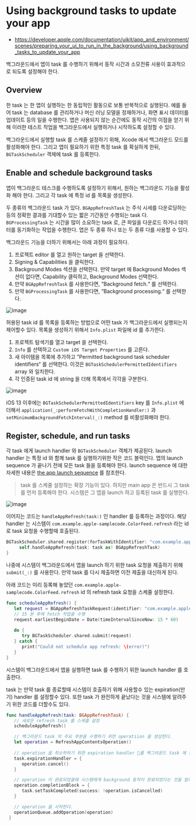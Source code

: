 # Using background tasks to update your app
- https://developer.apple.com/documentation/uikit/app_and_environment/scenes/preparing_your_ui_to_run_in_the_background/using_background_tasks_to_update_your_app

백그라운드에서 앱이 task 를 수행하기 위해서 동작 시간과 소모전류 사용이 효과적으로 되도록 설정해야 한다.

## Overview

한 task 는 한 앱이 실행하는 한 동립적인 활동으로 보통 반복적으로 실행된다.
예를 들어 task 는 database 를 관리하거나 머신 러닝 모델을 정재하거나, 화면 표시 데이터를 업데이트 등의 일을 수행한다.
앱은 사용되지 않는 순간에도 동작 시간의 이점을 얻기 위해 이러한 테스트 작업을 백그라운드에서 실행하거나 시작하도록 설정할 수 있다.

백그라운드에서 실행할 task 를 스케줄 설정하기 위해, Xcode 에서 백그라운드 모드를 활성화해야 한다.
그리고 앱이 필요하기 위한 특정 task 를 확실하게 한뒤, `BGTaskScheduler` 객체에 task 를 등록한다.

## Enable and schedule background tasks

앱이 백그라운드 테스크를 수행하도록 설정하기 위해서, 원하는 백그라운드 기능을 활성화 해야 한다.
그리고 각 task 에 특정 id 를 목록을 생성한다.

두 종류의 백그라운드 task 가 있다.
`BGAppRefreshTask` 는 주식 시세를 다운로딩하는 등의 정확한 결과를 기대할수 있는 짧은 기간동안 수행되는 task 다.
`BGProcessingTask` 는 시간을 많이 소요하는 task 로, 큰 파일을 다운로드 하거나 데이터를 동기화하는 작업을 수행한다.
앱은 두 종류 하나 또는 두 종류 다를 사용할 수 있다.

백그라운드 기능을 더하기 위해서는 아래 과정이 필요하다.

1. 프로젝트 editor 를 열고 원하는 target 을 선택한다.
1. Signing & Capabilities 을 클릭한다.
1. Background Modes 섹션을 선택한다. 만약 target 에 Background Modes 섹션이 없다면, Capability 클릭하고, Background Modes 선택한다.
1. 만약 `BGAppRefreshTask` 를 사용한다면, ”Background fetch.“ 를 선택한다.
1. 만약 `BGProcessingTask` 를 사용한다면, ”Background processing.“ 를 선택한다.

![image](https://github.com/mallamhando/study/assets/30172441/787bca8f-d7f4-4a5b-87bb-b6fce1fe6592)

허용된 task id 를 목록을 등록하는 방법으로 어떤 task 가 백그라운드에서 실행되는지 제어할수 있다.
목록을 생성하기 위해서 `Info.plist` 파일에 id 를 추가한다.

1. 프로젝트 탐색기를 열고 target 을 선택한다.
1. `Info` 를 선택하고 `Custom iOS Target Properties` 를 고른다.
1. 새 아이템을 목록에 추가하고 ”Permitted background task scheduler identifiers“ 를 선택한다. 이것은 `BGTaskSchedulerPermittedIdentifiers` array 와 일치한다.
1. 각 인증된 task id 에 string 을 더해 목록에서 각각을 구분한다.

![image](https://github.com/mallamhando/study/assets/30172441/7bbcae0f-ceaf-40c7-a95f-5b81409c55f6)

iOS 13 이후에는 `BGTaskSchedulerPermittedIdentifiers` key 를 `Info.plist` 에 더해서 `application(_:performFetchWithCompletionHandler:)` 과 `setMinimumBackgroundFetchInterval(_:)` method 를 비활성화해야 한다.

## Register, schedule, and run tasks

각 task 에게 launch handler 와 `BGTaskScheduler` 객체가 제공된다.
launch handler 는 특정 id 와 함께 task 를 실행하기위한 작은 코드 블럭인다.
앱의 launch sequence 가 끝나기 전에 모든 task 들을 등록해야 한다.
launch sequence 에 대한 자세한 내용은 [the app launch sequence](https://developer.apple.com/documentation/uikit/app_and_environment/responding_to_the_launch_of_your_app/about_the_app_launch_sequence) 를 참조한다.

> task 를 스케줄 설정하는 확장 기능이 있다. 하지만 main app 은 반드시 그 task 를 먼저 등록해야 한다.
> 시스템은 그 앱을 launch 하고 등록된 task 를 실행한다.

![image](https://github.com/mallamhando/study/assets/30172441/a86230a9-aa50-494e-8436-41f079a78b4c)

이어지는 코드는 `handleAppRefresh(task:)` 인 handler 를 등록하는 과정이다.
해당 handler 는 시스템이 `com.example.apple-samplecode.ColorFeed.refresh` 라는 id 로 task 요청을 수행할때 호출된다.

```swift
BGTaskScheduler.shared.register(forTaskWithIdentifier: "com.example.apple-samplecode.ColorFeed.refresh", using: nil) { task in
     self.handleAppRefresh(task: task as! BGAppRefreshTask)
}
```

나중에 시스템이 백그라운드에서 앱을 launch 하기 위한 task 요청을 제출하기 위해 `submit(_:)` 를 사용한다.
만약 task 를 다시 제출하면 이전 제출을 대신하게 된다.

아래 코드는 미리 등록해 놓았던 `com.example.apple-samplecode.ColorFeed.refresh` id 의 refresh task 요청을 스케줄 설정한다.

```swift
func scheduleAppRefresh() {
   let request = BGAppRefreshTaskRequest(identifier: "com.example.apple-samplecode.ColorFeed.refresh")
   // 15 분 후에 fetch 작업을 수행
   request.earliestBeginDate = Date(timeIntervalSinceNow: 15 * 60)
        
   do {
      try BGTaskScheduler.shared.submit(request)
   } catch {
      print("Could not schedule app refresh: \(error)")
   }
}
```

시스템이 백그라운드에서 앱을 실행하면 task 를 수행하기 위한 launch handler 를 호출한다.

task 는 만약 task 를 종료할때 시스템이 호출하기 위해 사용할수 있는 expiration(만기) handler 를 설정할수 있다.
또한 task 가 완전하게 끝났다는 것을 시스템에 알려주기 위한 코드를 더할수도 있다.

```swift
func handleAppRefresh(task: BGAppRefreshTask) {
   // 새로은 refresh task 를 스케줄 설정
   scheduleAppRefresh()

   // 백그라운드 task 의 주요 부분을 수행하기 위한 operatiion 을 생성한다.
   let operation = RefreshAppContentsOperation()
   
   // operation 을 취소하하기 위한 expiration handler 를 백그라운드 task 에 설정한다.
   task.expirationHandler = {
      operation.cancel()
   }

   // operation 이 완료되었을때 시스템에게 background 동작이 완료되었다는 것을 알려준다.
   operation.completionBlock = {
      task.setTaskCompleted(success: !operation.isCancelled)
   }

   // operation 을 시작한다.
   operationQueue.addOperation(operation)
 }
```
